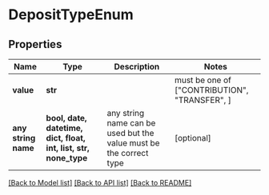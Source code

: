 # DepositTypeEnum


## Properties
Name | Type | Description | Notes
------------ | ------------- | ------------- | -------------
**value** | **str** |  |  must be one of ["CONTRIBUTION", "TRANSFER", ]
**any string name** | **bool, date, datetime, dict, float, int, list, str, none_type** | any string name can be used but the value must be the correct type | [optional]

[[Back to Model list]](../README.md#documentation-for-models) [[Back to API list]](../README.md#documentation-for-api-endpoints) [[Back to README]](../README.md)



